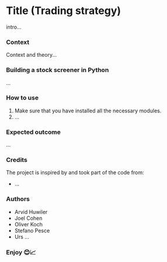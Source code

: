 # Title (Trading strategy)
intro...

### Context
Context and theory...

### Building a stock screener in Python
...

### How to use
1. Make sure that you have installed all the necessary modules.
2. ...

### Expected outcome
...

### Credits
The project is inspired by and took part of the code from:
- ...

### Authors
- Arvid Huwiler
- Joel Cohen
- Oliver Koch
- Stefano Pesce
- Urs ...

### Enjoy 😊📈
